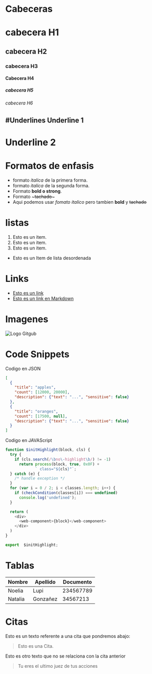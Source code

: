 # Cabeceras
# cabecera H1
## cabecera H2
### cabecera H3
#### Cabecera H4
##### cabecera H5
###### cabecera H6

#Underlines
Underline 1
-----------

Underline 2
===========
# Formatos de enfasis
- formato *italica* de la primera forma.
- formato _italica_ de la segunda forma.
- Formato **bold o strong**.
- Formato ~~~tachado~~~
- Aqui podemos usar *fomato italico* pero tambien
**bold** y ~~tachado~~

# listas
1. Esto es un item.
2. Esto es un item.
3. Esto es un item.
- Esto es un Item de lista desordenada

# Links
- <a href="https://www.google.com">Esto es un link </a>
- [Esto es un link en Markdown](https://www.google.com)


# Imagenes
![Logo Gitgub](https://global-uploads.webflow.com/5f5a53e153805db840dae2db/6073fbf151fa4565d48572dc_GitHub_aprender-programaci%25C3%25B3n.jpeg)

# Code Snippets
Codigo en JSON
```JSON
[
  {
    "title": "apples",
    "count": [12000, 20000],
    "description": {"text": "...", "sensitive": false}
  },
  {
    "title": "oranges",
    "count": [17500, null],
    "description": {"text": "...", "sensitive": false}
  }
]
```

Codigo en JAVAScript
```Javascript
function $initHighlight(block, cls) {
  try {
    if (cls.search(/\bno\-highlight\b/) != -1)
      return process(block, true, 0x0F) +
             ` class="${cls}"`;
  } catch (e) {
    /* handle exception */
  }
  for (var i = 0 / 2; i < classes.length; i++) {
    if (checkCondition(classes[i]) === undefined)
      console.log('undefined');
  }

  return (
    <div>
      <web-component>{block}</web-component>
    </div>
  )
}

export  $initHighlight;
```
# Tablas
|Nombre | Apellido |Documento |
|-------|----------|----------|
|Noelia | Lupi     | 234567789|
|Natalia| Gonzañez | 34567213 |

# Citas
Esto es un texto referente a una cita que pondremos abajo:
> Esto es una Cita.

Esto es otro texto que no se relaciona con la cita anterior 
> Tu eres el ultimo juez de tus acciones


